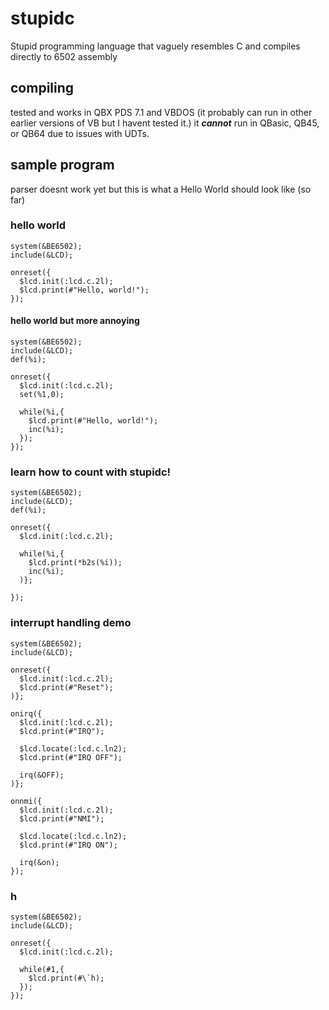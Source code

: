 # stupidc
Stupid programming language that vaguely resembles C and compiles directly to 6502 assembly

## compiling
tested and works in QBX PDS 7.1 and VBDOS (it probably can run in other earlier versions of VB but I havent tested it.) it ***cannot*** run in QBasic, QB45, or QB64 due to issues with UDTs.

## sample program
parser doesnt work yet but this is what a Hello World should look like (so far)

### hello world
```stupidc
system(&BE6502);
include(&LCD);

onreset({
  $lcd.init(:lcd.c.2l);
  $lcd.print(#"Hello, world!");
});
```

#### hello world but more annoying
```stupidc
system(&BE6502);
include(&LCD);
def(%i);

onreset({
  $lcd.init(:lcd.c.2l);
  set(%1,0);

  while(%i,{
    $lcd.print(#"Hello, world!");
    inc(%i);
  });
});
```

### learn how to count with stupidc!
```stupidc
system(&BE6502);
include(&LCD);
def(%i);

onreset({
  $lcd.init(:lcd.c.2l);
  
  while(%i,{
    $lcd.print(*b2s(%i));
    inc(%i);
  )};
  
});

```

### interrupt handling demo
```stupidc
system(&BE6502);
include(&LCD);

onreset({
  $lcd.init(:lcd.c.2l);
  $lcd.print(#"Reset");
)};

onirq({
  $lcd.init(:lcd.c.2l);
  $lcd.print(#"IRQ");
  
  $lcd.locate(:lcd.c.ln2);
  $lcd.print(#"IRQ OFF");
  
  irq(&OFF);
)};

onnmi({
  $lcd.init(:lcd.c.2l);
  $lcd.print(#"NMI");
  
  $lcd.locate(:lcd.c.ln2);
  $lcd.print(#"IRQ ON");
  
  irq(&on);
});
```

### h
```stupidc
system(&BE6502);
include(&LCD);

onreset({
  $lcd.init(:lcd.c.2l);

  while(#1,{
    $lcd.print(#\`h);
  });
});
```
